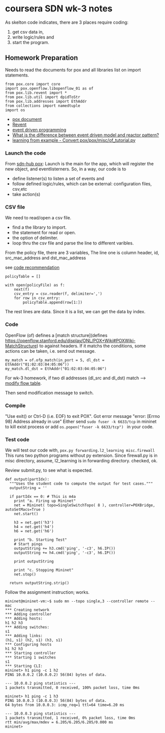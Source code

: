 # coursera SDN wk-3 notes

As skelton code indicates, there are 3 places require coding:

1. get csv data in, 
2. write logic/rules and 
3. start the program.

## Homework Preparation

Needs to read the documents for pox and all libraries list on import statements.

```
from pox.core import core
import pox.openflow.libopenflow_01 as of
from pox.lib.revent import *
from pox.lib.util import dpidToStr
from pox.lib.addresses import EthAddr
from collections import namedtuple
import os
```

- [pox document](https://openflow.stanford.edu/display/ONL/POX+Wiki)
- [Revent](http://www.noxathome.org/doc/pox/pox.lib.revent.revent.html)
- [event driven programming](http://collection.openlibra.com.s3.amazonaws.com/pdf/event_driven_programming.pdf?AWSAccessKeyId=AKIAIGY5Y2YOT7GYM5UQ&Signature=Mge%2BoH6OGG2gF83ggyi1V8oexm4%3D&Expires=1402783396)
- [What is the difference between event driven model and reactor pattern?](http://stackoverflow.com/questions/9138294/what-is-the-difference-between-event-driven-model-and-reactor-pattern)
- [learning from example - Convert pox/pox/misc/of_tutorial.py]()

### Launch the code
From [sdn-hub pox](http://sdnhub.org/tutorials/pox/):
Launch is the main for the app, which will register the new object, and eventlisterners. So, in a way, our code is to 
- define listener(s) to listen a set of events and 
- follow defined logic/rules, which can be external: configuration files, csv,etc
- take action(s)


### CSV file

We need to read/open a csv file.
- find a the library to import.
- the statement for read or open.
- the option of delimiter.
- loop thru the csv file and parse the line to different varibles.

From the policy file, there are 3 variables,
The line one is column header,
id, src_mac_address and dst_mac_address

see [code recommendation](http://stackoverflow.com/questions/5757743/python-how-can-i-get-a-specific-field-of-a-csv-file)

```
policyTable = []

with open(policyFile) as f:
    next(f)
    csv_entry = csv.reader(f, delimiter=',')
    for row in csv_entry:
        policyTable.append(row[1:])
```

The rest lines are data. Since it is a list, we can get the data by index. 

### Code

OpenFlow (of) defines a [match structure](defines https://openflow.stanford.edu/display/ONL/POX+Wiki#POXWiki-MatchStructure) to against headers. If it matchs the conditions, some actions can be taken, i.e. send out message.

```
my_match = of.ofp_match(in_port = 5, dl_dst = EthAddr("01:02:03:04:05:06"))
my_match.dl_dst = EthAddr("01:02:03:04:05:06")
```

For wk-3 homework, if two dl addresses (dl_src and dl_dst) match --> [modify flow table](https://openflow.stanford.edu/display/ONL/POX+Wiki#POXWiki-ofp_flow_mod-Flowtablemodification).

Then send modification message to switch.

### Compile

"Use exit() or Ctrl-D (i.e. EOF) to exit POX".
Got error message "error: [Errno 98] Address already in use"
Either send `sudo fuser -k 6633/tcp` in mininet to kill exist process or add `os.popen("fuser -k 6633/tcp") ` in your code. 

### Test code
We will test our code with, `pox.py forwarding.l2_learning misc.firewall`
This runs two python programs without py extension. Since firewall.py is in misc directory, assume, l2_learning is in forwarding directory. checked, ok.

Review submit.py, to see what is expected.

```
def output(partIdx):
  """Uses the student code to compute the output for test cases."""
  outputString = ''
  
  if partIdx == 0: # This is m4a
    print "a. Firing up Mininet"
    net = Mininet( topo=SingleSwitchTopo( 8 ), controller=POXBridge, autoSetMacs=True )                                  
    net.start()   

    h3 = net.get('h3')
    h4 = net.get('h4')
    h6 = net.get('h6')
  
    print "b. Starting Test"
    # Start pings
    outputString += h3.cmd('ping', '-c3', h6.IP())
    outputString += h4.cmd('ping', '-c3', h6.IP())

    print outputString
    
    print "c. Stopping Mininet"
    net.stop()
    
  return outputString.strip()
```
Follow the assignment instruction; works.

```
mininet@mininet-vm:~$ sudo mn --topo single,3 --controller remote --mac
*** Creating network
*** Adding controller
*** Adding hosts:
h1 h2 h3
*** Adding switches:
s1
*** Adding links:
(h1, s1) (h2, s1) (h3, s1)
*** Configuring hosts
h1 h2 h3
*** Starting controller
*** Starting 1 switches
s1
*** Starting CLI:
mininet> h1 ping -c 1 h2
PING 10.0.0.2 (10.0.0.2) 56(84) bytes of data.

--- 10.0.0.2 ping statistics ---
1 packets transmitted, 0 received, 100% packet loss, time 0ms

mininet> h1 ping -c 1 h3
PING 10.0.0.3 (10.0.0.3) 56(84) bytes of data.
64 bytes from 10.0.0.3: icmp_req=1 ttl=64 time=6.20 ms

--- 10.0.0.3 ping statistics ---
1 packets transmitted, 1 received, 0% packet loss, time 0ms
rtt min/avg/max/mdev = 6.205/6.205/6.205/0.000 ms
mininet>
```


